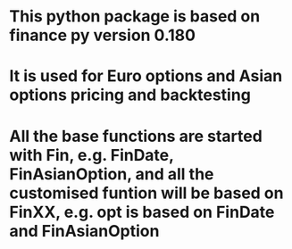 # This python package is based on finance py version 0.180

# It is used for Euro options and Asian options pricing and backtesting

# All the base functions are started with Fin, e.g. FinDate, FinAsianOption, and all the customised funtion will be based on FinXX, e.g. opt is based on FinDate and FinAsianOption

